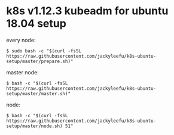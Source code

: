 # k8s v1.12.3 kubeadm for ubuntu 18.04 setup
every node:  

    $ sudo bash -c "$(curl -fsSL https://raw.githubusercontent.com/jackyleefu/k8s-ubuntu-setup/master/prepare.sh)"

master node:  
    
    $ bash -c "$(curl -fsSL https://raw.githubusercontent.com/jackyleefu/k8s-ubuntu-setup/master/master.sh)"

node:  

    $ bash -c "$(curl -fsSL https://raw.githubusercontent.com/jackyleefu/k8s-ubuntu-setup/master/node.sh) 51"